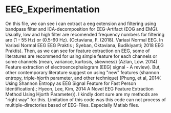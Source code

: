 # EEG_Experimentation

On this file, we can see i can extract a eeg extension and filtering using bandpass filter and ICA-decomposition for EEG-Artifact (EOG and EMG). 
Usually, low and high filter are recomended frequency numbers for filtering are (1 - 55 Hz) or (0.5-60 Hz). (Octaviana, F. (2018). Variasi Normal EEG. In Variasi Normal EEG EEG Praktis ; Syeban, Oktaviana, Budikiyanti; 2018 EEG Praktis). Then, as we can see for feature extraction on EEG, some of literatures are recommend for using simple feature for each channels or some channels (mean, variance, kurtosis, skewness) (Azlan, Low. 2014) Feature extraction of electroencephalogram (EEG) signal - A review). But, other contemporary literature suggest on using "new" features (shannon entropy, triple-hjorth parameter, and other technique) (Phung, et al, 2014( Using Shannon Entropy as EEG Signal Feature for Fast Person Identification).; Hyeon, Lee, Kim, 2014 A Novel EEG Feature Extraction Method Using Hjorth Parameter)). I kindly dont sure are my methods are "right way" for this. Limitation of this code was this code can not process of multiple-directories based of EEG-Files. Especially Matlab files. 
